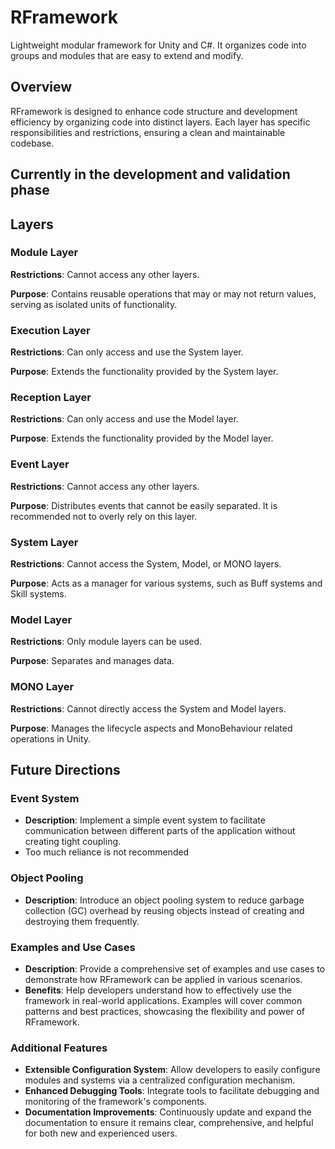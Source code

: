 # RFramework
 Lightweight modular framework for Unity and C#. It organizes code into groups and modules that are easy to extend and modify.

## Overview

RFramework is designed to enhance code structure and development efficiency by organizing code into distinct layers. Each layer has specific responsibilities and restrictions, ensuring a clean and maintainable codebase.



## Currently in the development and validation phase



## Layers

### Module Layer

**Restrictions**: Cannot access any other layers.

**Purpose**: Contains reusable operations that may or may not return values, serving as isolated units of functionality.

### Execution Layer

**Restrictions**: Can only access and use the System layer.

**Purpose**: Extends the functionality provided by the System layer.

### Reception Layer

**Restrictions**: Can only access and use the Model layer.

**Purpose**: Extends the functionality provided by the Model layer.

### Event Layer

**Restrictions**: Cannot access any other layers.

**Purpose**: Distributes events that cannot be easily separated. It is recommended not to overly rely on this layer.

### System Layer

**Restrictions**: Cannot access the System, Model, or MONO layers.

**Purpose**: Acts as a manager for various systems, such as Buff systems and Skill systems.

### Model Layer

**Restrictions**: Only module layers can be used.

**Purpose**: Separates and manages data.

### MONO Layer

**Restrictions**: Cannot directly access the System and Model layers.

**Purpose**: Manages the lifecycle aspects and MonoBehaviour related operations in Unity.



## Future Directions

### Event System

- **Description**: Implement a simple event system to facilitate communication between different parts of the application without creating tight coupling.
- Too much reliance is not recommended

### Object Pooling

- **Description**: Introduce an object pooling system to reduce garbage collection (GC) overhead by reusing objects instead of creating and destroying them frequently.

### Examples and Use Cases

- **Description**: Provide a comprehensive set of examples and use cases to demonstrate how RFramework can be applied in various scenarios.
- **Benefits**: Help developers understand how to effectively use the framework in real-world applications. Examples will cover common patterns and best practices, showcasing the flexibility and power of RFramework.

### Additional Features

- **Extensible Configuration System**: Allow developers to easily configure modules and systems via a centralized configuration mechanism.
- **Enhanced Debugging Tools**: Integrate tools to facilitate debugging and monitoring of the framework's components.
- **Documentation Improvements**: Continuously update and expand the documentation to ensure it remains clear, comprehensive, and helpful for both new and experienced users.

